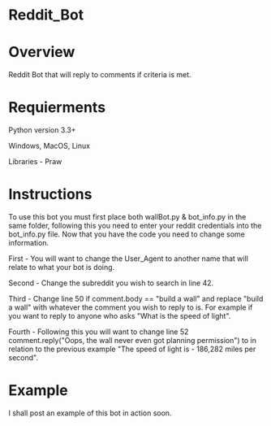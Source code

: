 # Reddit_Bot

# Overview
Reddit Bot that will reply to comments if criteria is met.

# Requierments 
Python version 3.3+

Windows, MacOS, Linux

Libraries - Praw

# Instructions
To use this bot you must first place both wallBot.py & bot_info.py in the same folder, following this you need to enter your
reddit credentials into the bot_info.py file. Now that you have the code you need to change some information.

First - You will want to change the User_Agent to another name that will relate to what your bot is doing.

Second - Change the subreddit you wish to search in line 42.

Third - Change line 50 if comment.body == "build a wall" and replace "build a wall" with whatever the comment you wish to reply to is. For example if you want to reply to anyone who asks "What is the speed of light".

Fourth - Following this you will want to change line 52 comment.reply("Oops, the wall never even got planning permission") to in relation to the previous example "The speed of light is - 186,282 miles per second".

# Example

I shall post an example of this bot in action soon.

